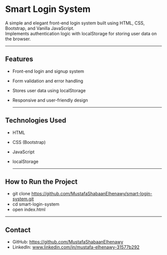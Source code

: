# Smart Login System

A simple and elegant front-end login system built using HTML, CSS, Bootstrap, and Vanilla JavaScript.  
Implements authentication logic with localStorage for storing user data on the browser.

---

## Features  
- Front-end login and signup system  
- Form validation and error handling  
- Stores user data using localStorage  
- Responsive and user-friendly design

  ---

## Technologies Used  
- HTML  
- CSS (Bootstrap)  
- JavaScript  
- localStorage

  ---

## How to Run the Project  

- git clone https://github.com/MustafaShabaanElhenawy/smart-login-system.git  
- cd smart-login-system  
- open index.html

---

 ## Contact

- GitHub: https://github.com/MustafaShabaanElhenawy  
- LinkedIn: www.linkedin.com/in/mustafa-elhenawy-31577b292
